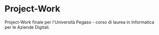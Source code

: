 # Project-Work
Project-Work finale per l'Università Pegaso - corso di laurea in Informatica per le Aziende Digitali.
